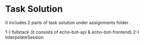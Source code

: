 # Task Solution

It includes 2 parts of task solution under assignments folder . 

1-) fullstack (it consists of echo-bot-api & echo-bot-frontend)
2-) InterpolateSession
